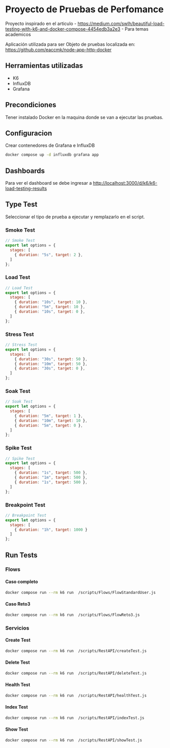 # Proyecto de Pruebas de Perfomance

Proyecto inspirado en el articulo - <https://medium.com/swlh/beautiful-load-testing-with-k6-and-docker-compose-4454edb3a2e3> - Para temas academicos

Aplicación utilizada para ser Objeto de pruebas localizada en:
<https://github.com/eaccmk/node-app-http-docker>

## Herramientas utilizadas

- K6
- InfluxDB
- Grafana

## Precondiciones

Tener instalado Docker en la maquina donde se van a ejecutar las pruebas.

## Configuracion

Crear contenedores de Grafana e InfluxDB

```bash
docker compose up -d influxdb grafana app
```

## Dashboards

Para ver el dashboard se debe ingresar a
<http://localhost:3000/d/k6/k6-load-testing-results>

## Type Test

Seleccionar el tipo de prueba a ejecutar y remplazarlo en el script.

### Smoke Test

```javascript
// Smoke Test
export let options = {
  stages: [
    { duration: "5s", target: 2 },
  ]
};
```

### Load Test

```javascript
// Load Test
export let options = {
  stages: [
    { duration: "10s", target: 10 },
    { duration: "5m", target: 10 },
    { duration: "10s", target: 0 },
  ]
};
```

### Stress Test

```javascript
// Stress Test
export let options = {
  stages: [
    { duration: "30s", target: 50 },
    { duration: "10m", target: 50 },
    { duration: "30s", target: 0 },
  ]
};
```

### Soak Test

```javascript
// Soak Test
export let options = {
  stages: [
    { duration: "5m", target: 1 },
    { duration: "10m", target: 10 },
    { duration: "5m", target: 0 },
  ]
};
```

### Spike Test

```javascript
// Spike Test
export let options = {
  stages: [
    { duration: "1s", target: 500 },
    { duration: "1m", target: 500 },
    { duration: "1s", target: 500 },
  ]
};
```

### Breakpoint Test

```javascript
// Breakpoint Test
export let options = {
  stages: [
    { duration: "1h", target: 1000 }
  ]
};
```

## Run Tests

### Flows

#### Caso completo

```bash
docker compose run --rm k6 run  /scripts/Flows/FlowStandardUser.js
```
#### Caso Reto3

```bash
docker compose run --rm k6 run  /scripts/Flows/FlowReto3.js
```


### Servicios

#### Create Test

```bash
docker compose run --rm k6 run  /scripts/RestAPI/createTest.js
```

#### Delete Test

```bash
docker compose run --rm k6 run  /scripts/RestAPI/deleteTest.js
```

#### Health Test

```bash
docker compose run --rm k6 run  /scripts/RestAPI/healthTest.js
```

#### Index Test

```bash
docker compose run --rm k6 run  /scripts/RestAPI/indexTest.js
```

#### Show Test

```bash
docker compose run --rm k6 run  /scripts/RestAPI/showTest.js
```


